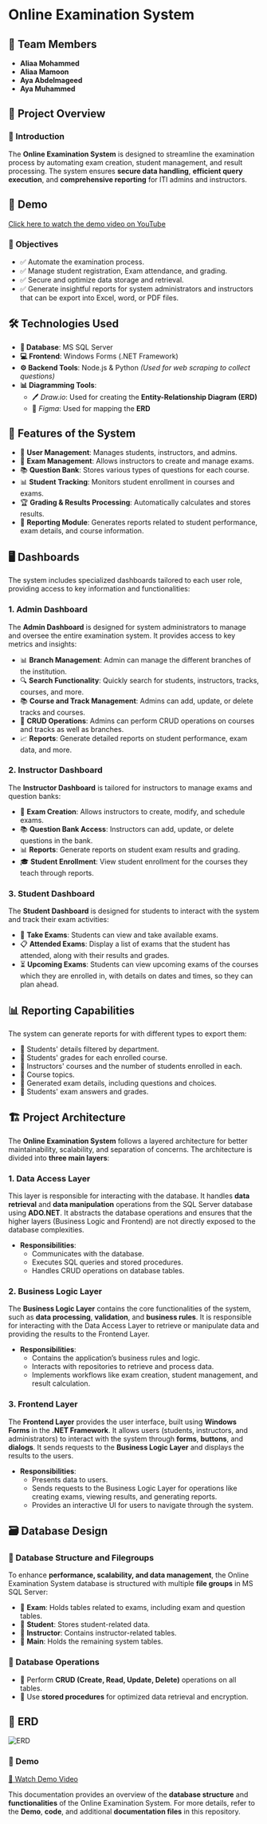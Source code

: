 ﻿# Online Examination System

## 📌 Team Members
- **Aliaa Mohammed**  
- **Aliaa Mamoon**  
- **Aya Abdelmageed**  
- **Aya Muhammed**  

## 📝 Project Overview
### 📖 Introduction
The **Online Examination System** is designed to streamline the examination process by automating exam creation, student management, and result processing. The system ensures **secure data handling**, **efficient query execution**, and **comprehensive reporting** for ITI admins and instructors.
## 🎥 Demo
[Click here to watch the demo video on YouTube](https://www.youtube.com/watch?v=XXr9fmmHlLM)

### 🎯 Objectives
- ✅ Automate the examination process.
- ✅ Manage student registration, Exam attendance, and grading.
- ✅ Secure and optimize data storage and retrieval.
- ✅ Generate insightful reports for system administrators and instructors that can be export into Excel, word, or PDF files.

## 🛠 Technologies Used
- **📂 Database**: MS SQL Server
- **💻 Frontend**: Windows Forms (.NET Framework)
- **⚙️ Backend Tools**: Node.js & Python *(Used for web scraping to collect questions)*
- **📊 Diagramming Tools**:
  - 🖊️ *Draw.io*: Used for creating the **Entity-Relationship Diagram (ERD)**
  - 🎨 *Figma*: Used for mapping the **ERD**

## 🌟 Features of the System

- 👥 **User Management**: Manages students, instructors, and admins.
- 📜 **Exam Management**: Allows instructors to create and manage exams.
- 📚 **Question Bank**: Stores various types of questions for each course.
- 📊 **Student Tracking**: Monitors student enrollment in courses and exams.
- 🏆 **Grading & Results Processing**: Automatically calculates and stores results.
- 📑 **Reporting Module**: Generates reports related to student performance, exam details, and course information.

## 🖥️ **Dashboards**
The system includes specialized dashboards tailored to each user role, providing access to key information and functionalities:

### 1. **Admin Dashboard**
The **Admin Dashboard** is designed for system administrators to manage and oversee the entire examination system. It provides access to key metrics and insights:

- 📊 **Branch Management**: Admin can manage the different branches of the institution.
- 🔍 **Search Functionality**: Quickly search for students, instructors, tracks, courses, and more.
- 📚 **Course and Track Management**: Admins can add, update, or delete tracks and courses.
- 📝 **CRUD Operations**: Admins can perform CRUD operations on courses and tracks as well as branches.
- 📈 **Reports**: Generate detailed reports on student performance, exam data, and more.

### 2. **Instructor Dashboard**
The **Instructor Dashboard** is tailored for instructors to manage exams and question banks:

- 📝 **Exam Creation**: Allows instructors to create, modify, and schedule exams.
- 📚 **Question Bank Access**: Instructors can add, update, or delete questions in the bank.
- 📊 **Reports**: Generate reports on student exam results and grading.
- 🎓 **Student Enrollment**: View student enrollment for the courses they teach through reports.

### 3. **Student Dashboard**
The **Student Dashboard** is designed for students to interact with the system and track their exam activities:

- 📝 **Take Exams**: Students can view and take available exams.
- 📋 **Attended Exams**: Display a list of exams that the student has attended, along with their results and grades.
- ⏳ **Upcoming Exams**: Students can view upcoming exams of the courses which they are enrolled in, with details on dates and times, so they can plan ahead.

## 📊 Reporting Capabilities
The system can generate reports for with different types to export them:
- 📌 Students' details filtered by department.
- 📌 Students' grades for each enrolled course.
- 📌 Instructors' courses and the number of students enrolled in each.
- 📌 Course topics.
- 📌 Generated exam details, including questions and choices.
- 📌 Students' exam answers and grades.

## 🏗️ Project Architecture

The **Online Examination System** follows a layered architecture for better maintainability, scalability, and separation of concerns. The architecture is divided into **three main layers**:

### 1. **Data Access Layer**
This layer is responsible for interacting with the database. It handles **data retrieval** and **data manipulation** operations from the SQL Server database using **ADO.NET**. It abstracts the database operations and ensures that the higher layers (Business Logic and Frontend) are not directly exposed to the database complexities.

- **Responsibilities**:
  - Communicates with the database.
  - Executes SQL queries and stored procedures.
  - Handles CRUD operations on database tables.

### 2. **Business Logic Layer**
The **Business Logic Layer** contains the core functionalities of the system, such as **data processing**, **validation**, and **business rules**. It is responsible for interacting with the Data Access Layer to retrieve or manipulate data and providing the results to the Frontend Layer. 

- **Responsibilities**:
  - Contains the application’s business rules and logic.
  - Interacts with repositories to retrieve and process data.
  - Implements workflows like exam creation, student management, and result calculation.

### 3. **Frontend Layer**
The **Frontend Layer** provides the user interface, built using **Windows Forms** in the **.NET Framework**. It allows users (students, instructors, and administrators) to interact with the system through **forms**, **buttons**, and **dialogs**. It sends requests to the **Business Logic Layer** and displays the results to the users.

- **Responsibilities**:
  - Presents data to users.
  - Sends requests to the Business Logic Layer for operations like creating exams, viewing results, and generating reports.
  - Provides an interactive UI for users to navigate through the system.

## 🗃 Database Design
### 📁 Database Structure and Filegroups
To enhance **performance, scalability, and data management**, the Online Examination System database is structured with multiple **file groups** in MS SQL Server:
- 📂 **Exam**: Holds tables related to exams, including exam and question tables.
- 📂 **Student**: Stores student-related data.
- 📂 **Instructor**: Contains instructor-related tables.
- 📂 **Main**: Holds the remaining system tables.

### 🔄 Database Operations
- 🔹 Perform **CRUD (Create, Read, Update, Delete)** operations on all tables.
- 🔹 Use **stored procedures** for optimized data retrieval and encryption.
  
## :rocket: ERD
![ERD](https://github.com/aya-abdelmageed/OnlineExaminationSystem/blob/main/diagrams/OnlineExaminationSystem.drawio.png)


###  🎥 Demo
[🎥 Watch Demo Video](https://github.com/aya-abdelmageed/OnlineExaminationSystem/blob/main/Demo/ExaminationSystemDemo.mp4)


This documentation provides an overview of the **database structure** and **functionalities** of the Online Examination System. For more details, refer to the **Demo**, **code**, and additional **documentation files** in this repository.
